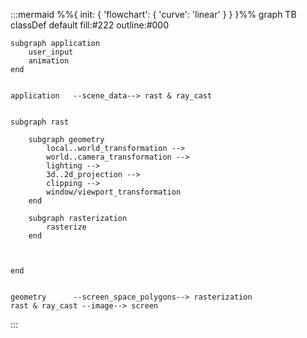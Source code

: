 :::mermaid
%%{ init: { 'flowchart': { 'curve': 'linear' } } }%%
graph TB
    classDef default fill:#222 outline:#000

    subgraph application
        user_input
        animation
    end

    
    application   --scene_data--> rast & ray_cast
    
    
    subgraph rast

        subgraph geometry
            local..world_transformation -->
            world..camera_transformation -->
            lighting -->
            3d..2d_projection -->
            clipping -->
            window/viewport_transformation
        end

        subgraph rasterization
            rasterize
        end

        

    end

    
    geometry      --screen_space_polygons--> rasterization
    rast & ray_cast --image--> screen


:::


    
    